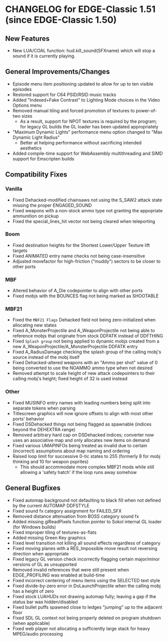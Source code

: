 # CHANGELOG for EDGE-Classic 1.51 (since EDGE-Classic 1.50)

## New Features
- New LUA/COAL function: hud.kill_sound(SFXname) which will stop a sound if it is currently playing.


## General Improvements/Changes
- Episode menu item positioning updated to allow for up to ten visible episodes
- Restored support for C64 PSID/RSID music tracks
- Added "Indexed+Fake Contrast" to Lighting Mode choices in the Video Options menu
- Removed manual tiling and forced promotion of textures to power-of-two sizes
  - As a result, support for NPOT textures is required by the program; for legacy GL builds the GL loader has been updated appropriately
- "Maximum Dynamic Lights" performance menu option changed to "Max Dynamic Light Radius"
  - Better at helping performance without sacrificing intended aesthetics
- Added compile-time support for WebAssembly multithreading and SIMD support for Emscripten builds

## Compatibility Fixes

### Vanilla
- Fixed Dehacked-modified chainsaws not using the S_SAW2 attack state missing the proper ENGAGED_SOUND
- Fixed weapons with a non-stock ammo type not granting the appopriate ammunition on pickup
- Fixed the special_lines_hit vector not being cleared when teleporting

### Boom
- Fixed destination heights for the Shortest Lower/Upper Texture lift targets
- Fixed ANIMATED entry name checks not being case-insensitive
- Adjusted movefactor for high-friction ("muddy") sectors to be closer to other ports

### MBF
- Altered behavior of A_Die codepointer to align with other ports
- Fixed mobjs with the BOUNCES flag not being marked as SHOOTABLE

### MBF21
- Fixed the `MBF21 Flags` Dehacked field not being zero-initialized when allocating new states
- Fixed A_MonsterProjectile and A_WeaponProjectile not being able to reference mobjs that originate from stock DDFATK instead of DDFTHING
- Fixed `Splash group` not being applied to dynamic mobjs created from a new A_WeaponProjectile/A_MonsterProjectile DDFATK entry
- Fixed A_RadiusDamage checking the splash group of the calling mobj's source instead of the mobj itself
- Fixed Dehacked-altered weapons with an "Ammo per shot" value of 0 being converted to use the NOAMMO ammo type when not desired
- Removed attempt to scale height of new attack codepointers to their calling mobj's height; fixed height of 32 is used instead

### Other
- Fixed MUSINFO entry names with leading numbers being split into separate tokens when parsing
- Titlescreen graphics will now ignore offsets to align with most other ports' behavior
- Fixed DSDehacked things not being flagged as spawnable (indices beyond the DEHEXTRA range)
- Removed arbitrary hard cap on DSDehacked indices; converter now uses an associative map and only allocates new items on demand
- Fixed various UMAPINFOs being treated as invalid due to certain (incorrect) assumptions about map naming and ordering
- Raised loop limit for successive 0-tic states to 255 (formerly 8 for mobj thinking and 10 for weapon psprites)
  - This should accommodate more complex MBF21 mods while still allowing a 'safety hatch' if the loop runs away somehow

## General Bugfixes
- Fixed automap background not defaulting to black fill when not defined by the current AUTOMAP DDFSTYLE
- Fixed sound fx category assignment for FAILED_SFX
- Removed distance attenuation from BOSS category sound fx
- Added missing glReadPixels function pointer to Sokol internal GL loader (for Windows builds)
- Fixed improper tiling of textures-as-flats
- Added missing Green Key graphics
- Fixed level transition not killing all sound effects regardless of category
- Fixed moving planes with a RES_Impossible move result not reversing direction when appropriate
- Fixed legacy GL version check incorrectly flagging certain major/minor versions of GL as unsupported
- Removed invalid references that were still present when EDGE_PROFILING was enabled at build-time
- Fixed incorrect centering of menu items using the SELECTED text style
- Fixed divide-by-zero error in DoLaunchProjectile when the calling mobj has a height of zero
- Fixed stock LUAHUDs not drawing automap fully; leaving a gap if the status bar was hidden/disabled
- Fixed bullet puffs spawned close to ledges "jumping" up to the adjacent floor
- Fixed SDL GL context not being properly deleted on program shutdown (when applicable)
- Fixed web player not allocating a sufficiently large stack for heavy MPEG/audio processing